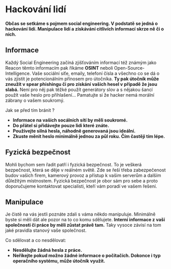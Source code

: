 # Hackování lidí 
**Občas se setkáme s pojmem social engineering. V podstatě se jedná o 
hackování lidí. Manipulace lidí a získávání citlivích informací skrze ně 
či o nich.**

## Informace
Každý Social Engineering začíná zjišťováním informací též známým jako 
Reacon těmto informacím pak říkáme **OSINT** neboli 
Open-Source-Intelligence. Vaše sociální síťe, emaily, telefoní čísla a 
všechno co se dá o vás zjistit je potencionálním přínosem pro útočníka. 
**Ty pak útočník může zneužít v spear phishingu či pro získání vašich 
hesel v případě že jsou slabá.** Není pro něj pak těžké použít generátory 
slov a s nějakou šancí použít vaše heslo pro přihlašení... Pamatujte si že 
hacker nemá morální zábrany o vašem soukromý.

Jak se před tím bránit ?
- **Informace na vašich socálních sítí by měli soukromé.**
- **Do přátel si přidávejte pouze lidi které znáte.**
- **Používejte silná hesla, náhodně generovaná jsou ideální.**
- **Zkuste měnit heslo minimálně jednou za půl roku. Čím častěji tím 
lépe.**

## Fyzická bezpečnost
Mohli bychom sem řadit patří i fyzická bezpečnost. To je veškerá 
bezpečnost, která se děje v reálném světě. Zde se řeší třeba zabezpečenost 
budov vašich firem, kamerový provoz a přístup k vašim serverům a dalším 
důležitým místnostem. Fyzická bezpečnost je obor sám pro sebe a proto 
doporučujeme kontaktovat specialisti, kteří vám poradí ve vašem řešení.

## Manipulace
Je čistě na vás jestli poznáte zdali s váma někdo manipuluje. Minimálně 
byste si měli dát ale pozor na to co komu sdělujete. **Interní informace z 
vaší společnosti či práce by měli zůstat právě tam.** Taky vysoce závisí 
na tom jaké pravidla stanový vaše společnost.

Co sdělovat a co nesdělovat:
- **Nesdělujte žádná hesla z práce.**
- **Neříkejte pokud možno žádné informace o počítačích. Dokonce i typ 
operačního systému, může útočník využít.**
